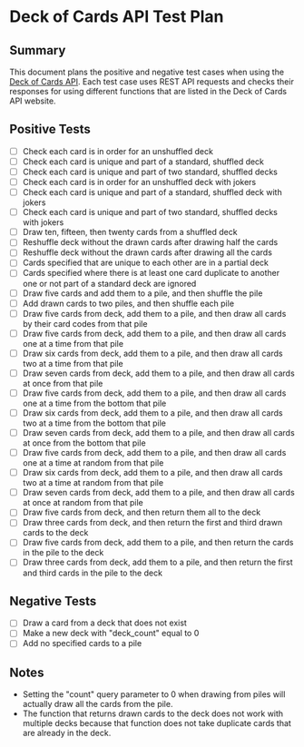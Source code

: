 # Deck of Cards API Test Plan

## Summary

This document plans the positive and negative test cases when using the [Deck of Cards API](https://www.deckofcardsapi.com/). Each test case uses REST API requests and checks their responses for using different functions that are listed in the Deck of Cards API website.

## Positive Tests

- [ ] Check each card is in order for an unshuffled deck
- [ ] Check each card is unique and part of a standard, shuffled deck
- [ ] Check each card is unique and part of two standard, shuffled decks
- [ ] Check each card is in order for an unshuffled deck with jokers
- [ ] Check each card is unique and part of a standard, shuffled deck with jokers
- [ ] Check each card is unique and part of two standard, shuffled decks with jokers
- [ ] Draw ten, fifteen, then twenty cards from a shuffled deck
- [ ] Reshuffle deck without the drawn cards after drawing half the cards
- [ ] Reshuffle deck without the drawn cards after drawing all the cards
- [ ] Cards specified that are unique to each other are in a partial deck
- [ ] Cards specified where there is at least one card duplicate to another one or not part of a standard deck are ignored
- [ ] Draw five cards and add them to a pile, and then shuffle the pile
- [ ] Add drawn cards to two piles, and then shuffle each pile
- [ ] Draw five cards from deck, add them to a pile, and then draw all cards by their card codes from that pile
- [ ] Draw five cards from deck, add them to a pile, and then draw all cards one at a time from that pile
- [ ] Draw six cards from deck, add them to a pile, and then draw all cards two at a time from that pile
- [ ] Draw seven cards from deck, add them to a pile, and then draw all cards at once from that pile
- [ ] Draw five cards from deck, add them to a pile, and then draw all cards one at a time from the bottom that pile
- [ ] Draw six cards from deck, add them to a pile, and then draw all cards two at a time from the bottom that pile
- [ ] Draw seven cards from deck, add them to a pile, and then draw all cards at once from the bottom that pile
- [ ] Draw five cards from deck, add them to a pile, and then draw all cards one at a time at random from that pile
- [ ] Draw six cards from deck, add them to a pile, and then draw all cards two at a time at random from that pile
- [ ] Draw seven cards from deck, add them to a pile, and then draw all cards at once at random from that pile
- [ ] Draw five cards from deck, and then return them all to the deck
- [ ] Draw three cards from deck, and then return the first and third drawn cards to the deck
- [ ] Draw five cards from deck, add them to a pile, and then return the cards in the pile to the deck
- [ ] Draw three cards from deck, add them to a pile, and then return the first and third cards in the pile to the deck

## Negative Tests

- [ ] Draw a card from a deck that does not exist
- [ ] Make a new deck with "deck_count" equal to 0
- [ ] Add no specified cards to a pile

## Notes

- Setting the "count" query parameter to 0 when drawing from piles will actually draw all the cards from the pile.
- The function that returns drawn cards to the deck does not work with multiple decks because that function does not take duplicate cards that are already in the deck.
